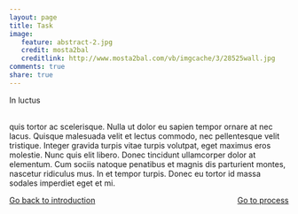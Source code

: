 ```yaml
---
layout: page 
title: Task 
image: 
   feature: abstract-2.jpg
   credit: mosta2bal
   creditlink: http://www.mosta2bal.com/vb/imgcache/3/28525wall.jpg
comments: true
share: true 
---
```


In luctus 

<br>quis tortor ac scelerisque. Nulla ut dolor eu sapien tempor ornare at nec lacus. Quisque malesuada velit et lectus commodo, nec pellentesque velit tristique. Integer gravida turpis vitae turpis volutpat, eget maximus eros molestie. Nunc quis elit libero. Donec tincidunt ullamcorper dolor at elementum. Cum sociis natoque penatibus et magnis dis parturient montes, nascetur ridiculus mus. In et tempor turpis. Donec eu tortor id massa sodales imperdiet eget et mi. 







<div style="float: left"> 
<a href="{{ site.url }}/retail/project/introduction/" class="btn">Go back to introduction</a>
</div>

<div style="float: right"> 
<a href="{{ site.url }}/retail/project/process/" class="btn">Go to process</a>
</div>